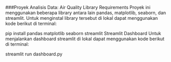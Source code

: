 ###Proyek Analisis Data: Air Quality
Library Requirements
Proyek ini menggunakan beberapa library antara lain pandas, matplotlib, seaborn, dan streamlit. Untuk menginstal library tersebut di lokal dapat menggunakan kode berikut di terminal:

pip install pandas matplotlib seaborn streamlit
Streamlit Dashboard
Untuk menjalankan dashboard streamlit di lokal dapat menggunakan kode berikut di terminal:

streamlit run dashboard.py
